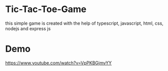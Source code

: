 # Tic-Tac-Toe-Game
this simple game is created with the help of typescript, javascript, html, css, nodejs and express js

# Demo
https://www.youtube.com/watch?v=VpPKBGjmvYY

